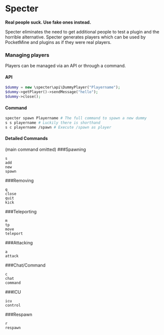 Specter
=======
**Real people suck. Use fake ones instead.**

Specter eliminates the need to get additional people to test a plugin and the horrible alternative. Specter generates players which can be used by PocketMine and plugins as if they were real players.

### Managing players
Players can be managed via an API or through a command. 
#### API
```php
$dummy = new \specter\api\DummyPlayer("Playername");
$dummy->getPlayer()->sendMessage("hello");
$dummy->close();
```
#### Command
```bash
specter spawn Playername # The full command to spawn a new dummy
s s playername # Luckily there is shorthand
s c playername /spawn # Execute /spawn as player
```
#### Detailed Commands
(main command omitted)
###Spawning
```
s
add
new
spawn
```
###Removing
```
q
close
quit
kick
```
###Teleporting
```
m
tp
move
teleport
```
###Attacking
```
a
attack
```
###Chat/Command
```
c
chat
command
```
###ICU
```
icu
control
```
###Respawn
```
r
respawn
```

